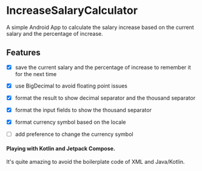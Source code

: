 # IncreaseSalaryCalculator

A simple Android App to calculate the salary increase based on the current salary and the percentage of increase.

## Features
- [x] save the current salary and the percentage of increase to remember it for the next time
- [x] use BigDecimal to avoid floating point issues
- [x] format the result to show decimal separator and the thousand separator
- [x] format the input fields to show the thousand separator
- [x] format currency symbol based on the locale
- [ ] add preference to change the currency symbol


#### Playing with Kotlin and Jetpack Compose.
It's quite amazing to avoid the boilerplate code of XML and Java/Kotlin.

